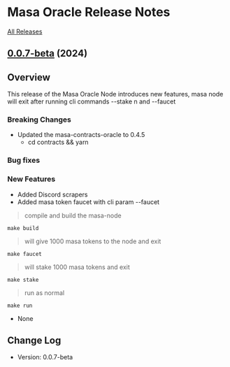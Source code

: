 # Masa Oracle Release Notes

[All Releases](https://github.com/masa-finance/masa-oracle/releases)

## [0.0.7-beta](https://github.com/masa-finance/masa-oracle/releases) (2024)

## Overview

This release of the Masa Oracle Node introduces new features, masa node will exit after running cli commands --stake n and --faucet

### Breaking Changes

* Updated the masa-contracts-oracle to 0.4.5
  * cd contracts && yarn

### Bug fixes

### New Features

* Added Discord scrapers
* Added masa token faucet with cli param --faucet

> compile and build the masa-node

```shell
make build
```

> will give 1000 masa tokens to the node and exit

```shell
make faucet 
```

> will stake 1000 masa tokens and exit

```shell
make stake 
```

> run as normal

```shell
make run
```

* None

## Change Log

* Version: 0.0.7-beta
